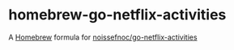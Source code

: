 homebrew-go-netflix-activities
===============================

A [Homebrew](https://brew.sh/) formula for [noissefnoc/go-netflix-activities](https://github.com/noissefnoc/go-netflix-activities)

